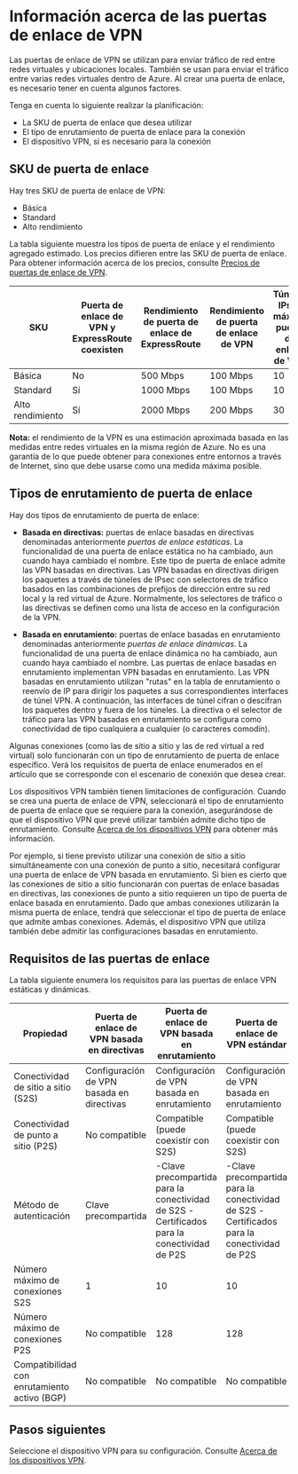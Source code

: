 <properties 
   pageTitle="Acerca de las puertas de enlace de VPN para la conectividad entre entornos locales en redes virtuales | Microsoft Azure"
   description="Obtenga información sobre las puertas de enlace de VPN, que se pueden utilizar para conexiones entre entornos locales para configuraciones híbridas. Este artículo trata sobre las SKU de puerta de enlace (básica, estándar y de alto rendimiento), las configuraciones de la puerta de enlace de VPN y de ExpressRoute que coexisten, los tipos de enrutamiento de puerta de enlace (estática, dinámica, basada en directivas y basada en enrutamiento) y los requisitos de puerta de enlace para la conectividad de redes virtuales."
   services="vpn-gateway"
   documentationCenter="na"
   authors="cherylmc"
   manager="carolz"
   editor="tysonn" />
<tags 
   ms.service="vpn-gateway"
   ms.devlang="na"
   ms.topic="article"
   ms.tgt_pltfrm="na"
   ms.workload="infrastructure-services"
   ms.date="12/15/2015"
   ms.author="cherylmc" />

# Información acerca de las puertas de enlace de VPN

Las puertas de enlace de VPN se utilizan para enviar tráfico de red entre redes virtuales y ubicaciones locales. También se usan para enviar el tráfico entre varias redes virtuales dentro de Azure. Al crear una puerta de enlace, es necesario tener en cuenta algunos factores.
 
Tenga en cuenta lo siguiente realizar la planificación:

- La SKU de puerta de enlace que desea utilizar
- El tipo de enrutamiento de puerta de enlace para la conexión
- El dispositivo VPN, si es necesario para la conexión

## SKU de puerta de enlace

Hay tres SKU de puerta de enlace de VPN:

- Básica
- Standard
- Alto rendimiento

La tabla siguiente muestra los tipos de puerta de enlace y el rendimiento agregado estimado. Los precios difieren entre las SKU de puerta de enlace. Para obtener información acerca de los precios, consulte [Precios de puertas de enlace de VPN](http://azure.microsoft.com/pricing/details/vpn-gateway/).

| SKU | Puerta de enlace de VPN y ExpressRoute coexisten | Rendimiento de puerta de enlace de ExpressRoute | Rendimiento de puerta de enlace de VPN | Túneles IPsec máx. de puerta de enlace de VPN |
|-------------|-----------------------------------|---------------------------------|------------------------|-------------------------------|
| Básica | No | 500 Mbps | 100 Mbps | 10 |
| Standard | Sí | 1000 Mbps | 100 Mbps | 10 |
| Alto rendimiento | Sí | 2000 Mbps | 200 Mbps | 30 |

**Nota:** el rendimiento de la VPN es una estimación aproximada basada en las medidas entre redes virtuales en la misma región de Azure. No es una garantía de lo que puede obtener para conexiones entre entornos a través de Internet, sino que debe usarse como una medida máxima posible.

## Tipos de enrutamiento de puerta de enlace

Hay dos tipos de enrutamiento de puerta de enlace:

- **Basada en directivas:** puertas de enlace basadas en directivas denominadas anteriormente *puertas de enlace estáticas*. La funcionalidad de una puerta de enlace estática no ha cambiado, aun cuando haya cambiado el nombre. Este tipo de puerta de enlace admite las VPN basadas en directivas. Las VPN basadas en directivas dirigen los paquetes a través de túneles de IPsec con selectores de tráfico basados en las combinaciones de prefijos de dirección entre su red local y la red virtual de Azure. Normalmente, los selectores de tráfico o las directivas se definen como una lista de acceso en la configuración de la VPN.
 
- **Basada en enrutamiento:** puertas de enlace basadas en enrutamiento denominadas anteriormente *puertas de enlace dinámicas*. La funcionalidad de una puerta de enlace dinámica no ha cambiado, aun cuando haya cambiado el nombre. Las puertas de enlace basadas en enrutamiento implementan VPN basadas en enrutamiento. Las VPN basadas en enrutamiento utilizan "rutas" en la tabla de enrutamiento o reenvío de IP para dirigir los paquetes a sus correspondientes interfaces de túnel VPN. A continuación, las interfaces de túnel cifran o descifran los paquetes dentro y fuera de los túneles. La directiva o el selector de tráfico para las VPN basadas en enrutamiento se configura como conectividad de tipo cualquiera a cualquier (o caracteres comodín).

Algunas conexiones (como las de sitio a sitio y las de red virtual a red virtual) solo funcionarán con un tipo de enrutamiento de puerta de enlace específico. Verá los requisitos de puerta de enlace enumerados en el artículo que se corresponde con el escenario de conexión que desea crear.

Los dispositivos VPN también tienen limitaciones de configuración. Cuando se crea una puerta de enlace de VPN, seleccionará el tipo de enrutamiento de puerta de enlace que se requiere para la conexión, asegurándose de que el dispositivo VPN que prevé utilizar también admite dicho tipo de enrutamiento. Consulte [Acerca de los dispositivos VPN](vpn-gateway-about-vpn-devices.md) para obtener más información.

Por ejemplo, si tiene previsto utilizar una conexión de sitio a sitio simultáneamente con una conexión de punto a sitio, necesitará configurar una puerta de enlace de VPN basada en enrutamiento. Si bien es cierto que las conexiones de sitio a sitio funcionarán con puertas de enlace basadas en directivas, las conexiones de punto a sitio requieren un tipo de puerta de enlace basada en enrutamiento. Dado que ambas conexiones utilizarán la misma puerta de enlace, tendrá que seleccionar el tipo de puerta de enlace que admite ambas conexiones. Además, el dispositivo VPN que utiliza también debe admitir las configuraciones basadas en enrutamiento.


## Requisitos de las puertas de enlace

La tabla siguiente enumera los requisitos para las puertas de enlace VPN estáticas y dinámicas.


| **Propiedad** | **Puerta de enlace de VPN basada en directivas** | **Puerta de enlace de VPN basada en enrutamiento** | **Puerta de enlace de VPN estándar** | **Puerta de enlace de VPN de alto rendimiento** |
|-----------------------------------------|--------------------------------|-----------------------------------------------------------------------|-----------------------------------|----------------------------------|
| Conectividad de sitio a sitio (S2S) | Configuración de VPN basada en directivas | Configuración de VPN basada en enrutamiento | Configuración de VPN basada en enrutamiento | Configuración de VPN basada en enrutamiento |
| Conectividad de punto a sitio (P2S) | No compatible | Compatible (puede coexistir con S2S) | Compatible (puede coexistir con S2S) | Compatible (puede coexistir con S2S) |
| Método de autenticación | Clave precompartida | -Clave precompartida para la conectividad de S2S -Certificados para la conectividad de P2S | -Clave precompartida para la conectividad de S2S -Certificados para la conectividad de P2S | -Clave precompartida para la conectividad de S2S -Certificados para la conectividad de P2S |
| Número máximo de conexiones S2S | 1 | 10 | 10 | 30 |
| Número máximo de conexiones P2S | No compatible | 128 | 128 | 128 |
| Compatibilidad con enrutamiento activo (BGP) | No compatible | No compatible | No compatible | No compatible |


## Pasos siguientes

Seleccione el dispositivo VPN para su configuración. Consulte [Acerca de los dispositivos VPN](vpn-gateway-about-vpn-devices.md).





 

<!---HONumber=AcomDC_1217_2015-->